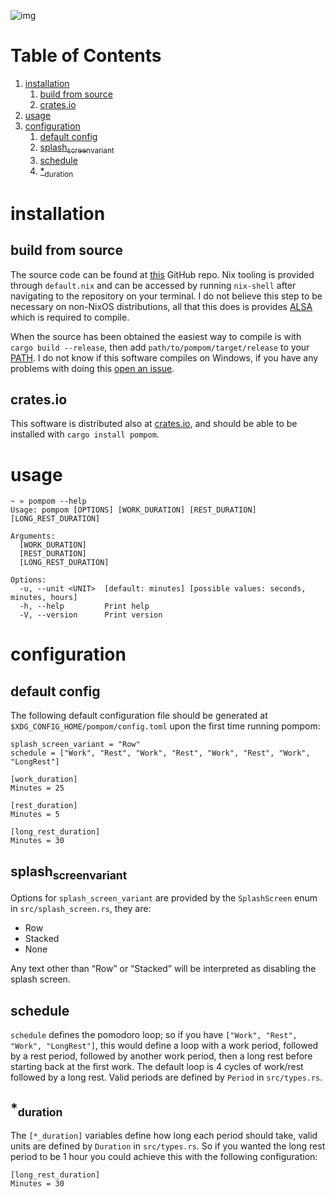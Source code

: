 ![img](./pompom-demo.gif)


# Table of Contents

1.  [installation](#orgd60886e)
    1.  [build from source](#org40ec7e9)
    2.  [crates.io](#org8cecd60)
2.  [usage](#org28a10e2)
3.  [configuration](#org07b1ac4)
    1.  [default config](#orgdcd46de)
    2.  [splash<sub>screen</sub><sub>variant</sub>](#org12f7372)
    3.  [schedule](#org14bb9d5)
    4.  [\*<sub>duration</sub>](#orgbd23efd)


<a id="orgd60886e"></a>

# installation


<a id="org40ec7e9"></a>

## build from source

The source code can be found at [this](https://github.com/LiquidZulu/pompom) GitHub repo. Nix tooling is provided through `default.nix` and can be accessed by running `nix-shell` after navigating to the repository on your terminal. I do not believe this step to be necessary on non-NixOS distributions, all that this does is provides [ALSA](https://alsa-project.org/wiki/Main_Page) which is required to compile.

When the source has been obtained the easiest way to compile is with `cargo build --release`, then add `path/to/pompom/target/release` to your [PATH](https://en.wikipedia.org/wiki/PATH_(variable)). I do not know if this software compiles on Windows, if you have any problems with doing this [open an issue](https://github.com/LiquidZulu/pompom/issues).


<a id="org8cecd60"></a>

## crates.io

This software is distributed also at [crates.io](https://crates.io/crates/pompom), and should be able to be installed with `cargo install pompom`.


<a id="org28a10e2"></a>

# usage

    ~ » pompom --help
    Usage: pompom [OPTIONS] [WORK_DURATION] [REST_DURATION] [LONG_REST_DURATION]
    
    Arguments:
      [WORK_DURATION]
      [REST_DURATION]
      [LONG_REST_DURATION]
    
    Options:
      -u, --unit <UNIT>  [default: minutes] [possible values: seconds, minutes, hours]
      -h, --help         Print help
      -V, --version      Print version


<a id="org07b1ac4"></a>

# configuration


<a id="orgdcd46de"></a>

## default config

The following default configuration file should be generated at `$XDG_CONFIG_HOME/pompom/config.toml` upon the first time running pompom:

    splash_screen_variant = "Row"
    schedule = ["Work", "Rest", "Work", "Rest", "Work", "Rest", "Work", "LongRest"]
    
    [work_duration]
    Minutes = 25
    
    [rest_duration]
    Minutes = 5
    
    [long_rest_duration]
    Minutes = 30


<a id="org12f7372"></a>

## splash<sub>screen</sub><sub>variant</sub>

Options for `splash_screen_variant` are provided by the `SplashScreen` enum in `src/splash_screen.rs`, they are:

-   Row
-   Stacked
-   None

Any text other than &ldquo;Row&rdquo; or &ldquo;Stacked&rdquo; will be interpreted as disabling the splash screen.


<a id="org14bb9d5"></a>

## schedule

`schedule` defines the pomodoro loop; so if you have `["Work", "Rest", "Work", "LongRest"]`, this would define a loop with a work period, followed by a rest period, followed by another work period, then a long rest before starting back at the first work. The default loop is 4 cycles of work/rest followed by a long rest. Valid periods are defined by `Period` in `src/types.rs`.


<a id="orgbd23efd"></a>

## \*<sub>duration</sub>

The `[*_duration]` variables define how long each period should take, valid units are defined by `Duration` in `src/types.rs`. So if you wanted the long rest period to be 1 hour you could achieve this with the following configuration:

    [long_rest_duration]
    Minutes = 30

